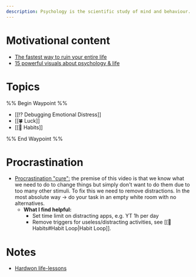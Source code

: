 ```yaml
---
description: Psychology is the scientific study of mind and behaviour.
---
```

# Motivational content

* [The fastest way to ruin your entire life](https://www.youtube.com/watch?v=wUpBrALhlnc)
* [15 powerful visuals about psychology & life](https://x.com/wisdom\_hq/status/1794504554136117680?s=46)

# Topics

%% Begin Waypoint %%
- [[⁉️ Debugging Emotional Distress]]
- [[🍀 Luck]]
- [[🔄 Habits]]

%% End Waypoint %%
# Procrastination

* [Procrastination "cure":](https://www.youtube.com/watch?v=iow5V3Qlvwo) the premise of this video is that we know what we need to do to change things but simply don't want to do them due to too many other stimuli. To fix this we need to remove distractions. In the most absolute way -> do your task in an empty white room with no alternatives.
  * **What I find helpful:**
    * Set time limit on distracting apps, e.g. YT 1h per day
    * Remove triggers for useless/distracting activities, see [[🔄 Habits#Habit Loop|Habit Loop]].

# Notes
- [Hardwon life-lessons](https://danielmiessler.com/p/list-hardwon-life-lessons)